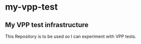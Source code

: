 # my-vpp-test

## My VPP test infrastructure

This Repository is to be used so I can experiment with VPP tests.
